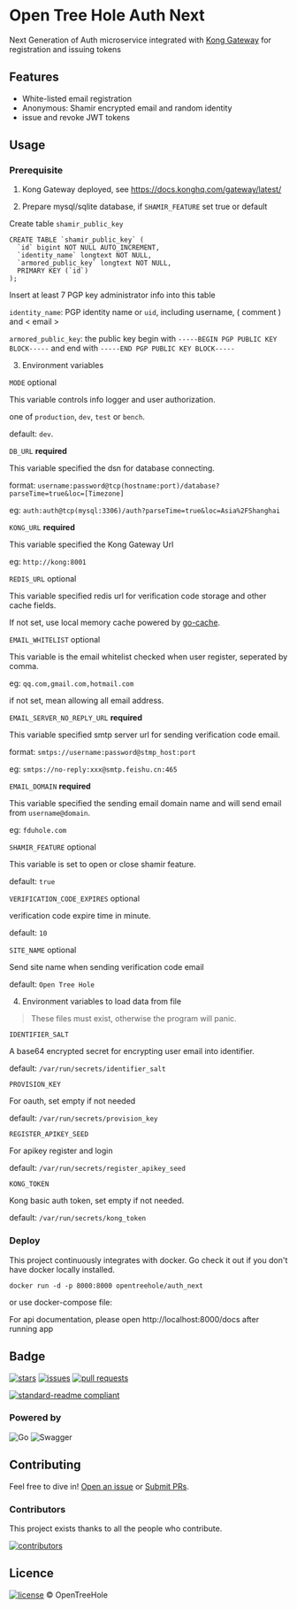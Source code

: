 # Open Tree Hole Auth Next

Next Generation of Auth microservice integrated with [Kong Gateway](https://github.com/Kong/kong) for registration and issuing tokens

## Features

- White-listed email registration
- Anonymous: Shamir encrypted email and random identity
- issue and revoke JWT tokens

## Usage

### Prerequisite

1. Kong Gateway deployed, see https://docs.konghq.com/gateway/latest/

2. Prepare mysql/sqlite database, if `SHAMIR_FEATURE` set true or default

Create table `shamir_public_key`

```mysql
CREATE TABLE `shamir_public_key` (
  `id` bigint NOT NULL AUTO_INCREMENT,
  `identity_name` longtext NOT NULL,
  `armored_public_key` longtext NOT NULL,
  PRIMARY KEY (`id`)
);
```

Insert at least 7 PGP key administrator info into this table

`identity_name`: PGP identity name or `uid`, including username, ( comment ) and < email >

`armored_public_key`: the public key begin with `-----BEGIN PGP PUBLIC KEY BLOCK-----` and end with `-----END PGP PUBLIC KEY BLOCK-----`

3. Environment variables

`MODE` optional

This variable controls info logger and user authorization. 

one of `production`, `dev`, `test` or `bench`. 

default: `dev`.

`DB_URL` **required**

This variable specified the dsn for database connecting.

format: `username:password@tcp(hostname:port)/database?parseTime=true&loc=[Timezone]`

eg: `auth:auth@tcp(mysql:3306)/auth?parseTime=true&loc=Asia%2FShanghai`

`KONG_URL` **required**

This variable specified the Kong Gateway Url

eg: `http://kong:8001`

`REDIS_URL` optional

This variable specified redis url for verification code storage and other cache fields.

If not set, use local memory cache powered by [go-cache](https://github.com/patrickmn/go-cache).

`EMAIL_WHITELIST` optional

This variable is the email whitelist checked when user register, seperated by comma.

eg: `qq.com,gmail.com,hotmail.com`

if not set, mean allowing all email address.

`EMAIL_SERVER_NO_REPLY_URL` **required**

This variable specified smtp server url for sending verification code email.

format: `smtps://username:password@stmp_host:port`

eg: `smtps://no-reply:xxx@smtp.feishu.cn:465`

`EMAIL_DOMAIN` **required**

This variable specified the sending email domain name and will send email from `username@domain`.

eg: `fduhole.com`

`SHAMIR_FEATURE` optional

This variable is set to open or close shamir feature.

default: `true`

`VERIFICATION_CODE_EXPIRES` optional

verification code expire time in minute.

default: `10`

`SITE_NAME` optional

Send site name when sending verification code email

default: `Open Tree Hole`

4. Environment variables to load data from file

> These files must exist, otherwise the program will panic.

`IDENTIFIER_SALT`

A base64 encrypted secret for encrypting user email into identifier.

default: `/var/run/secrets/identifier_salt`

`PROVISION_KEY`

For oauth, set empty if not needed

default: `/var/run/secrets/provision_key`

`REGISTER_APIKEY_SEED`

For apikey register and login

default: `/var/run/secrets/register_apikey_seed`

`KONG_TOKEN`

Kong basic auth token, set empty if not needed.

default: `/var/run/secrets/kong_token`

### Deploy

This project continuously integrates with docker. Go check it out if you don't have docker locally installed.

```shell
docker run -d -p 8000:8000 opentreehole/auth_next
```

or use docker-compose file: 

For api documentation, please open http://localhost:8000/docs after running app

## Badge

[![stars](https://img.shields.io/github/stars/OpenTreeHole/auth_next)](https://github.com/OpenTreeHole/auth_next/stargazers)
[![issues](https://img.shields.io/github/issues/OpenTreeHole/auth_next)](https://github.com/OpenTreeHole/auth_next/issues)
[![pull requests](https://img.shields.io/github/issues-pr/OpenTreeHole/auth_next)](https://github.com/OpenTreeHole/auth_next/pulls)

[![standard-readme compliant](https://img.shields.io/badge/readme%20style-standard-brightgreen.svg?style=flat-square)](https://github.com/RichardLitt/standard-readme)

### Powered by

![Go](https://img.shields.io/badge/go-%2300ADD8.svg?style=for-the-badge&logo=go&logoColor=white)
![Swagger](https://img.shields.io/badge/-Swagger-%23Clojure?style=for-the-badge&logo=swagger&logoColor=white)

## Contributing

Feel free to dive in! [Open an issue](https://github.com/OpenTreeHole/auth_next/issues/new) or [Submit PRs](https://github.com/OpenTreeHole/auth_next/compare).

### Contributors

This project exists thanks to all the people who contribute.

<a href="https://github.com/OpenTreeHole/auth_next/graphs/contributors">
  <img src="https://contrib.rocks/image?repo=OpenTreeHole/auth_next"  alt="contributors"/>
</a>

## Licence

[![license](https://img.shields.io/github/license/OpenTreeHole/auth_next)](https://github.com/OpenTreeHole/auth_next/blob/master/LICENSE)
© OpenTreeHole
